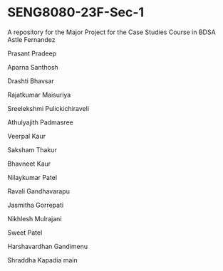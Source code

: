 # SENG8080-23F-Sec-1
A repository for the Major Project for the Case Studies Course in BDSA
Astle Fernandez

Prasant Pradeep

Aparna Santhosh

Drashti Bhavsar

Rajatkumar Maisuriya

Sreelekshmi Pulickichiraveli

Athulyajith Padmasree

Veerpal Kaur

Saksham Thakur

Bhavneet Kaur

Nilaykumar Patel

Ravali Gandhavarapu

Jasmitha Gorrepati

Nikhlesh Mulrajani

Sweet Patel

Harshavardhan Gandimenu

Shraddha Kapadia
main
